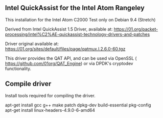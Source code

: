 ## Intel QuickAssist for the Intel Atom Rangeley

This installation for the Intel Atom C2000
Test only on Debian 9.4 (Stretch)

Derived from Intel QuickAssist 1.5 Driver, available at:
https://01.org/packet-processing/intel%C2%AE-quickassist-technology-drivers-and-patches

Driver original available at:
https://01.org/sites/default/files/page/qatmux.l.2.6.0-60.tgz

This driver provides the QAT API, and can be used via OpenSSL ( https://github.com/01org/QAT_Engine) or via DPDK's cryptodev functionality.

## Compile driver

Install tools required for compiling the driver.

apt-get install gcc g++ make patch dpkg-dev build-essential pkg-config
apt-get install linux-headers-4.9.0-6-amd64
